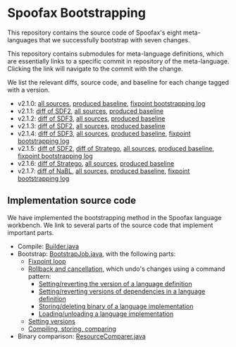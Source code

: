 # Spoofax Bootstrapping

This repository contains the source code of Spoofax's eight meta-languages that we successfully bootstrap with seven changes.

This repository contains submodules for meta-language definitions, which are essentially links to a specific commit in repository of the meta-language.
Clicking the link will navigate to the commit with the change.

We list the relevant diffs, source code, and baseline for each change tagged with a version.

* v2.1.0: [all sources](https://github.com/spoofax-bootstrapping/bootstrapping/tree/ca59c5fab337aa6358e541aa3ffca181beebf75f), [produced baseline](https://github.com/spoofax-bootstrapping/bootstrapping/releases/tag/v2.1.0), [fixpoint bootstrapping log](https://github.com/spoofax-bootstrapping/bootstrapping/releases/download/v2.1.0/bootstrap-2.1.0.txt)
* v2.1.1: [diff of SDF2](https://github.com/spoofax-bootstrapping/sdf/commit/f839203521dbb0009a5aaddb24a05a85905d1d4e), [all sources](https://github.com/spoofax-bootstrapping/bootstrapping/tree/636a2c294d0505e82d17922da8abef14867f0ca4),  [produced baseline](https://github.com/spoofax-bootstrapping/bootstrapping/releases/tag/v2.1.1)
* v2.1.2: [diff of SDF3](https://github.com/spoofax-bootstrapping/sdf/commit/3054b7d54084390521788fe482f8f0ca4f063f94), [all sources](https://github.com/spoofax-bootstrapping/bootstrapping/tree/5988a5d6e9a75eb0bbebc1075833125f7dbca4a6), [produced baseline](https://github.com/spoofax-bootstrapping/bootstrapping/releases/tag/v2.1.2)
* v2.1.3: [diff of SDF2](https://github.com/spoofax-bootstrapping/sdf/commit/9f0054f474fa3f7dd4b7ca38fc8d50b73a169be4), [all sources](https://github.com/spoofax-bootstrapping/bootstrapping/tree/437dcba972e7c867eb83a1fd7baf8fc57a3e4191), [produced baseline](https://github.com/spoofax-bootstrapping/bootstrapping/releases/tag/v2.1.3)
* v2.1.4: [diff of SDF3](https://github.com/spoofax-bootstrapping/sdf/commit/74b266941a13f3eb988b5b5e2ab5549f9f8936db), [all sources](https://github.com/spoofax-bootstrapping/bootstrapping/tree/9c97ce4d397209dae824bd4c046d5f39599452e5), [produced baseline](https://github.com/spoofax-bootstrapping/bootstrapping/releases/tag/v2.1.4), [fixpoint bootstrapping log](https://github.com/spoofax-bootstrapping/bootstrapping/releases/download/v2.1.4/bootstrap-2.1.4.txt)
* v2.1.5: [diff of SDF2](https://github.com/spoofax-bootstrapping/sdf/commit/03d920b3d66c5f557ee81acd218ccdcc95b606d5), [diff of Stratego](https://github.com/spoofax-bootstrapping/stratego/commit/4b195cfa287370f9475d7bd7b8a74211fdd28acd), [all sources](https://github.com/spoofax-bootstrapping/bootstrapping/tree/bb4d7f087788e08b31f4fd349c1867953f5463ad), [produced baseline](https://github.com/spoofax-bootstrapping/bootstrapping/releases/tag/v2.1.5), [fixpoint bootstrapping log](https://github.com/spoofax-bootstrapping/bootstrapping/releases/download/v2.1.5/bootstrap-2.1.5.txt)
* v2.1.6: [diff of Stratego](https://github.com/spoofax-bootstrapping/stratego/commit/82ca5450bdd42da555a7cd22d7c09ab5d090d753), [all sources](https://github.com/spoofax-bootstrapping/bootstrapping/tree/b0edab91fad109726ff0119e6746d9b18cd547c1), [produced baseline](https://github.com/spoofax-bootstrapping/bootstrapping/releases/tag/v2.1.6)
* v2.1.7: [diff of NaBL](https://github.com/spoofax-bootstrapping/nabl/commit/4d6f047481911be81b0469063602b56030c926a2), [all sources](https://github.com/spoofax-bootstrapping/bootstrapping/tree/116492420805658803ded605fd80c9a5a98bda96), [produced baseline](https://github.com/spoofax-bootstrapping/bootstrapping/releases/tag/v2.1.7), [fixpoint bootstrapping log](https://github.com/spoofax-bootstrapping/bootstrapping/releases/download/v2.1.7/bootstrap-2.1.7.txt)


## Implementation source code

We have implemented the bootstrapping method in the Spoofax language workbench. We link to several parts of the source code that implement important parts.

* Compile: [Builder.java](https://github.com/spoofax-bootstrapping/spoofax/blob/master/org.metaborg.core/src/main/java/org/metaborg/core/build/Builder.java)
* Bootstrap: [BootstrapJob.java](https://github.com/spoofax-bootstrapping/spoofax-eclipse/blob/bootstrapping/org.metaborg.spoofax.eclipse.meta/src/main/java/org/metaborg/spoofax/eclipse/meta/bootstrap/BootstrapJob.java), with the following parts:
  * [Fixpoint loop](https://github.com/spoofax-bootstrapping/spoofax-eclipse/blob/bootstrapping/org.metaborg.spoofax.eclipse.meta/src/main/java/org/metaborg/spoofax/eclipse/meta/bootstrap/BootstrapJob.java#L154-L245)
  * [Rollback and cancellation](https://github.com/spoofax-bootstrapping/spoofax-eclipse/blob/bootstrapping/org.metaborg.spoofax.eclipse.meta/src/main/java/org/metaborg/spoofax/eclipse/meta/bootstrap/BootstrapJob.java#L252-L265), which undo's changes using a command pattern:
    * [Setting/reverting the version of a language definition](https://github.com/spoofax-bootstrapping/spoofax-eclipse/blob/bootstrapping/org.metaborg.spoofax.eclipse.meta/src/main/java/org/metaborg/spoofax/eclipse/meta/bootstrap/BootstrapSetVersionChange.java)
    * [Setting/reverting versions of dependencies in a language definition](https://github.com/spoofax-bootstrapping/spoofax-eclipse/blob/bootstrapping/org.metaborg.spoofax.eclipse.meta/src/main/java/org/metaborg/spoofax/eclipse/meta/bootstrap/BootstrapSetDepVersionChange.java)
    * [Storing/deleting binary of a language implementation](https://github.com/spoofax-bootstrapping/spoofax-eclipse/blob/bootstrapping/org.metaborg.spoofax.eclipse.meta/src/main/java/org/metaborg/spoofax/eclipse/meta/bootstrap/BootstrapStoreBinaryChange.java)
    * [Loading/unloading a language implementation](https://github.com/spoofax-bootstrapping/spoofax-eclipse/blob/bootstrapping/org.metaborg.spoofax.eclipse.meta/src/main/java/org/metaborg/spoofax/eclipse/meta/bootstrap/BootstrapLoadLangChange.java)
  * [Setting versions](https://github.com/spoofax-bootstrapping/spoofax-eclipse/blob/bootstrapping/org.metaborg.spoofax.eclipse.meta/src/main/java/org/metaborg/spoofax/eclipse/meta/bootstrap/BootstrapJob.java#L399-L424)
  * [Compiling, storing, comparing](https://github.com/spoofax-bootstrapping/spoofax-eclipse/blob/bootstrapping/org.metaborg.spoofax.eclipse.meta/src/main/java/org/metaborg/spoofax/eclipse/meta/bootstrap/BootstrapJob.java#L427-L460)
* Binary comparison: [ResourceComparer.java](https://github.com/spoofax-bootstrapping/spoofax-eclipse/blob/bootstrapping/org.metaborg.spoofax.eclipse.meta/src/main/java/org/metaborg/spoofax/eclipse/meta/bootstrap/ResourceComparer.java)
